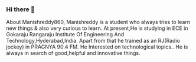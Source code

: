 ### Hi there 👋
About Manishreddy860,
Manishreddy is a student who always tries to learn new things & also very curious to learn.
At present,He is studying in ECE in Gokaraju Rangaraju Institute Of Engineering And Technology,Hyderabad,India.
Apart from that he trained as an RJ(Radio jockey) in PRAGNYA 90.4 FM.
He Interested on technological topics..
He is always in search of good,helpful and innovative things.
